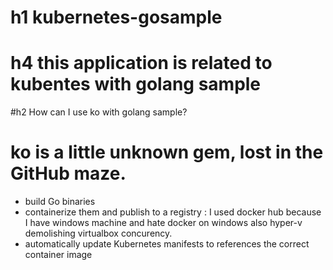 # h1 kubernetes-gosample 
# h4 this application is related to kubentes with golang sample

#h2 How can I use ko with golang sample?

# ko is a little unknown gem, lost in the GitHub maze.

+ build Go binaries
+ containerize them and publish to a registry : I used docker hub because I have windows machine  and hate docker on windows also hyper-v demolishing virtualbox concurency. 
+ automatically update Kubernetes manifests to references the correct container image
